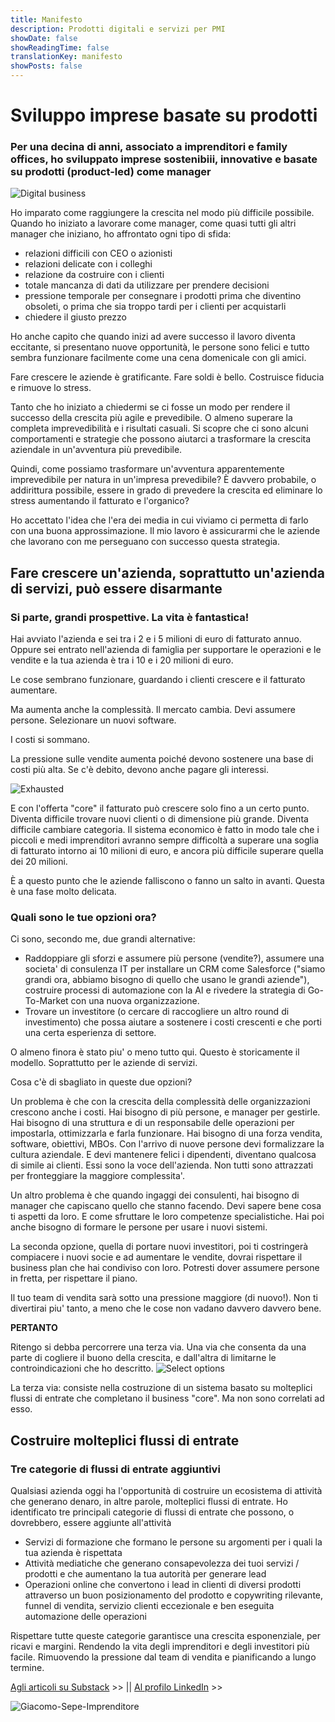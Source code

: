 ```yaml
---
title: Manifesto
description: Prodotti digitali e servizi per PMI
showDate: false
showReadingTime: false
translationKey: manifesto
showPosts: false
---
```


# Sviluppo imprese basate su prodotti

### Per una decina di anni, associato a imprenditori e family offices, ho sviluppato imprese sostenibiii, innovative e basate su prodotti (product-led) come manager

![Digital business](Effortless250x.png)

Ho imparato come raggiungere la crescita nel modo più difficile possibile. Quando ho iniziato a lavorare come manager, come quasi tutti gli altri manager che iniziano, ho affrontato ogni tipo di sfida:

- relazioni difficili con CEO o azionisti
- relazioni delicate con i colleghi
- relazione da costruire con i clienti
- totale mancanza di dati da utilizzare per prendere decisioni
- pressione temporale per consegnare i prodotti prima che diventino obsoleti, o prima che sia troppo tardi per i clienti per acquistarli
- chiedere il giusto prezzo

Ho anche capito che quando inizi ad avere successo il lavoro diventa eccitante, si presentano nuove opportunità, le persone sono felici e tutto sembra funzionare facilmente come una cena domenicale con gli amici.

Fare crescere le aziende è gratificante. Fare soldi è bello. Costruisce fiducia e rimuove lo stress.

Tanto che ho iniziato a chiedermi se ci fosse un modo per rendere il successo della crescita più agile e prevedibile. O almeno superare la completa imprevedibilità e i risultati casuali. Si scopre che ci sono alcuni comportamenti e strategie che possono aiutarci a trasformare la crescita aziendale in un'avventura più prevedibile.

Quindi, come possiamo trasformare un'avventura apparentemente imprevedibile per natura in un'impresa prevedibile? È davvero probabile, o addirittura possibile, essere in grado di prevedere la crescita ed eliminare lo stress aumentando il fatturato e l'organico?

Ho accettato l'idea che l'era dei media in cui viviamo ci permetta di farlo con una buona approssimazione. Il mio lavoro è assicurarmi che le aziende che lavorano con me perseguano con successo questa strategia.

## Fare crescere un'azienda, soprattutto un'azienda di servizi, può essere disarmante

### Si parte, grandi prospettive. La vita è fantastica!

Hai avviato l'azienda e sei tra i 2 e i 5 milioni di euro di fatturato annuo.
Oppure sei entrato nell'azienda di famiglia per supportare le operazioni e le vendite e la tua azienda è tra i 10 e i 20 milioni di euro.

Le cose sembrano funzionare, guardando i clienti crescere e il fatturato aumentare.

Ma aumenta anche la complessità. Il mercato cambia. Devi assumere persone. Selezionare un nuovi software.

I costi si sommano.

La pressione sulle vendite aumenta poiché devono sostenere una base di costi più alta. Se c'è debito, devono anche pagare gli interessi.

![Exhausted](Laziness.png)

E con l'offerta "core" il fatturato può crescere solo fino a un certo punto. Diventa difficile trovare nuovi clienti o di dimensione più grande. Diventa difficile cambiare categoria. Il sistema economico è fatto in modo tale che i piccoli e medi imprenditori avranno sempre difficoltà a superare una soglia di fatturato intorno ai 10 milioni di euro, e ancora più difficile superare quella dei 20 milioni.

È a questo punto che le aziende falliscono o fanno un salto in avanti. Questa è una fase molto delicata.

### Quali sono le tue opzioni ora?

Ci sono, secondo me, due grandi alternative:

- Raddoppiare gli sforzi e assumere più persone (vendite?), assumere una societa' di consulenza IT per installare un CRM come Salesforce ("siamo grandi ora, abbiamo bisogno di quello che usano le grandi aziende"), costruire processi di automazione con la AI e rivedere la strategia di Go-To-Market con una nuova organizzazione.
- Trovare un investitore (o cercare di raccogliere un altro round di investimento) che possa aiutare a sostenere i costi crescenti e che porti una certa esperienza di settore.

O almeno finora è stato piu' o meno tutto qui. Questo è storicamente il modello. Soprattutto per le aziende di servizi.

Cosa c'è di sbagliato in queste due opzioni?

Un problema è che con la crescita della complessità delle organizzazioni crescono anche i costi. Hai bisogno di più persone, e manager per gestirle. Hai bisogno di una struttura e di un responsabile delle operazioni per impostarla, ottimizzarla e farla funzionare. Hai bisogno di una forza vendita, software, obiettivi, MBOs. Con l'arrivo di nuove persone devi formalizzare la cultura aziendale. E devi mantenere felici i dipendenti, diventano qualcosa di simile ai clienti. Essi sono la voce dell'azienda. Non tutti sono attrazzati per fronteggiare la maggiore complessita'.

Un altro problema è che quando ingaggi dei consulenti, hai bisogno di manager che capiscano quello che stanno facendo. Devi sapere bene cosa ti aspetti da loro. E come sfruttare le loro competenze specialistiche. Hai poi anche bisogno di formare le persone per usare i nuovi sistemi.

La seconda opzione, quella di portare nuovi investitori, poi ti costringerà compiacere i nuovi socie e ad aumentare le vendite, dovrai rispettare il business plan che hai condiviso con loro. Potresti dover assumere persone in fretta, per rispettare il piano.

Il tuo team di vendita sarà sotto una pressione maggiore (di nuovo!). Non ti divertirai piu' tanto, a meno che le cose non vadano davvero davvero bene.

**PERTANTO**

Ritengo si debba percorrere una terza via. Una via che consenta da una parte di cogliere il buono della crescita, e dall'altra di limitarne le controindicazioni che ho descritto.
![Select options](People-finder.png)

La terza via:
consiste nella costruzione di un sistema basato su molteplici flussi di entrate che completano il business "core". Ma non sono correlati ad esso.

## Costruire molteplici flussi di entrate

### Tre categorie di flussi di entrate aggiuntivi

Qualsiasi azienda oggi ha l'opportunità di costruire un ecosistema di attività che generano denaro, in altre parole, molteplici flussi di entrate.
Ho identificato tre principali categorie di flussi di entrate che possono, o dovrebbero, essere aggiunte all'attività

- Servizi di formazione che formano le persone su argomenti per i quali la tua azienda è rispettata
- Attività mediatiche che generano consapevolezza dei tuoi servizi / prodotti e che aumentano la tua autorità per generare lead
- Operazioni online che convertono i lead in clienti di diversi prodotti attraverso un buon posizionamento del prodotto e copywriting rilevante, funnel di vendita, servizio clienti eccezionale e ben eseguita automazione delle operazioni

Rispettare tutte queste categorie garantisce una crescita esponenziale, per ricavi e margini. Rendendo la vita degli imprenditori e degli investitori più facile. Rimuovendo la pressione dal team di vendita e pianificando a lungo termine.

[Agli articoli su Substack](https://giacomosepe.substack.com) >> || [Al profilo LinkedIn](https://linkedin.com/in/giacomosepe) >>

![Giacomo-Sepe-Imprenditore](Giacomo-Sepe-Entrepreneur-NoBG.png)

